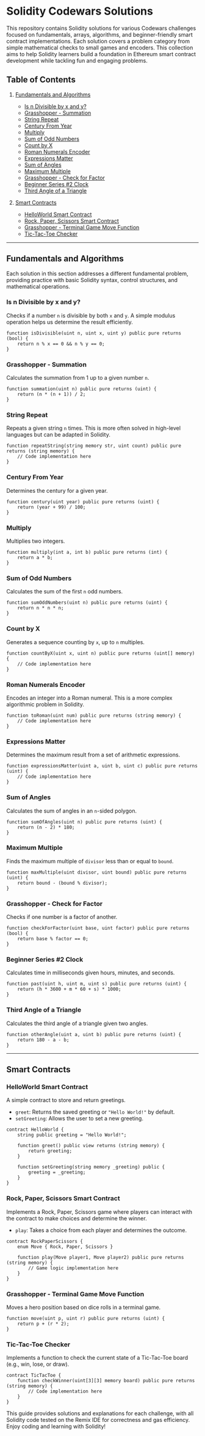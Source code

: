 # Solidity Codewars Solutions

This repository contains Solidity solutions for various Codewars challenges focused on fundamentals, arrays, algorithms, and beginner-friendly smart contract implementations. Each solution covers a problem category from simple mathematical checks to small games and encoders. This collection aims to help Solidity learners build a foundation in Ethereum smart contract development while tackling fun and engaging problems.

## Table of Contents

1. [Fundamentals and Algorithms](#fundamentals-and-algorithms)
   - [Is n Divisible by x and y?](#is-n-divisible-by-x-and-y)
   - [Grasshopper - Summation](#grasshopper---summation)
   - [String Repeat](#string-repeat)
   - [Century From Year](#century-from-year)
   - [Multiply](#multiply)
   - [Sum of Odd Numbers](#sum-of-odd-numbers)
   - [Count by X](#count-by-x)
   - [Roman Numerals Encoder](#roman-numerals-encoder)
   - [Expressions Matter](#expressions-matter)
   - [Sum of Angles](#sum-of-angles)
   - [Maximum Multiple](#maximum-multiple)
   - [Grasshopper - Check for Factor](#grasshopper---check-for-factor)
   - [Beginner Series #2 Clock](#beginner-series-2-clock)
   - [Third Angle of a Triangle](#third-angle-of-a-triangle)

2. [Smart Contracts](#smart-contracts)
   - [HelloWorld Smart Contract](#helloworld-smart-contract)
   - [Rock, Paper, Scissors Smart Contract](#rock-paper-scissors-smart-contract)
   - [Grasshopper - Terminal Game Move Function](#grasshopper---terminal-game-move-function)
   - [Tic-Tac-Toe Checker](#tic-tac-toe-checker)

---

## Fundamentals and Algorithms

Each solution in this section addresses a different fundamental problem, providing practice with basic Solidity syntax, control structures, and mathematical operations.

### Is n Divisible by x and y?
Checks if a number `n` is divisible by both `x` and `y`. A simple modulus operation helps us determine the result efficiently.
```solidity
function isDivisible(uint n, uint x, uint y) public pure returns (bool) {
    return n % x == 0 && n % y == 0;
}
```

### Grasshopper - Summation
Calculates the summation from 1 up to a given number `n`.
```solidity
function summation(uint n) public pure returns (uint) {
    return (n * (n + 1)) / 2;
}
```

### String Repeat
Repeats a given string `n` times. This is more often solved in high-level languages but can be adapted in Solidity.
```solidity
function repeatString(string memory str, uint count) public pure returns (string memory) {
    // Code implementation here
}
```

### Century From Year
Determines the century for a given year. 
```solidity
function century(uint year) public pure returns (uint) {
    return (year + 99) / 100;
}
```

### Multiply
Multiplies two integers.
```solidity
function multiply(int a, int b) public pure returns (int) {
    return a * b;
}
```

### Sum of Odd Numbers
Calculates the sum of the first `n` odd numbers.
```solidity
function sumOddNumbers(uint n) public pure returns (uint) {
    return n * n * n;
}
```

### Count by X
Generates a sequence counting by `x`, up to `n` multiples.
```solidity
function countByX(uint x, uint n) public pure returns (uint[] memory) {
    // Code implementation here
}
```

### Roman Numerals Encoder
Encodes an integer into a Roman numeral. This is a more complex algorithmic problem in Solidity.
```solidity
function toRoman(uint num) public pure returns (string memory) {
    // Code implementation here
}
```

### Expressions Matter
Determines the maximum result from a set of arithmetic expressions.
```solidity
function expressionsMatter(uint a, uint b, uint c) public pure returns (uint) {
    // Code implementation here
}
```

### Sum of Angles
Calculates the sum of angles in an `n`-sided polygon.
```solidity
function sumOfAngles(uint n) public pure returns (uint) {
    return (n - 2) * 180;
}
```

### Maximum Multiple
Finds the maximum multiple of `divisor` less than or equal to `bound`.
```solidity
function maxMultiple(uint divisor, uint bound) public pure returns (uint) {
    return bound - (bound % divisor);
}
```

### Grasshopper - Check for Factor
Checks if one number is a factor of another.
```solidity
function checkForFactor(uint base, uint factor) public pure returns (bool) {
    return base % factor == 0;
}
```

### Beginner Series #2 Clock
Calculates time in milliseconds given hours, minutes, and seconds.
```solidity
function past(uint h, uint m, uint s) public pure returns (uint) {
    return (h * 3600 + m * 60 + s) * 1000;
}
```

### Third Angle of a Triangle
Calculates the third angle of a triangle given two angles.
```solidity
function otherAngle(uint a, uint b) public pure returns (uint) {
    return 180 - a - b;
}
```

---

## Smart Contracts

### HelloWorld Smart Contract
A simple contract to store and return greetings.
- `greet`: Returns the saved greeting or `"Hello World!"` by default.
- `setGreeting`: Allows the user to set a new greeting.

```solidity
contract HelloWorld {
    string public greeting = "Hello World!";

    function greet() public view returns (string memory) {
        return greeting;
    }

    function setGreeting(string memory _greeting) public {
        greeting = _greeting;
    }
}
```

### Rock, Paper, Scissors Smart Contract
Implements a Rock, Paper, Scissors game where players can interact with the contract to make choices and determine the winner.
- `play`: Takes a choice from each player and determines the outcome.
  
```solidity
contract RockPaperScissors {
    enum Move { Rock, Paper, Scissors }

    function play(Move player1, Move player2) public pure returns (string memory) {
        // Game logic implementation here
    }
}
```

### Grasshopper - Terminal Game Move Function
Moves a hero position based on dice rolls in a terminal game.
```solidity
function move(uint p, uint r) public pure returns (uint) {
    return p + (r * 2);
}
```

### Tic-Tac-Toe Checker
Implements a function to check the current state of a Tic-Tac-Toe board (e.g., win, lose, or draw).
  
```solidity
contract TicTacToe {
    function checkWinner(uint[3][3] memory board) public pure returns (string memory) {
        // Code implementation here
    }
}
```

This guide provides solutions and explanations for each challenge, with all Solidity code tested on the Remix IDE for correctness and gas efficiency. Enjoy coding and learning with Solidity!
